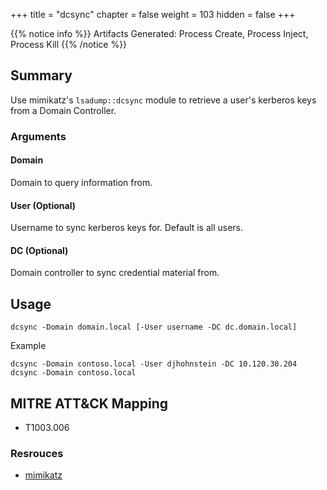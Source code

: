 +++
title = "dcsync"
chapter = false
weight = 103
hidden = false
+++

{{% notice info %}}
Artifacts Generated: Process Create, Process Inject, Process Kill
{{% /notice %}}

## Summary
Use mimikatz's `lsadump::dcsync` module to retrieve a user's kerberos keys from a Domain Controller.

### Arguments
#### Domain
Domain to query information from.

#### User (Optional)
Username to sync kerberos keys for. Default is all users.

#### DC (Optional)
Domain controller to sync credential material from.

## Usage
```
dcsync -Domain domain.local [-User username -DC dc.domain.local]
```

Example
```
dcsync -Domain contoso.local -User djhohnstein -DC 10.120.30.204
dcsync -Domain contoso.local
```


## MITRE ATT&CK Mapping

- T1003.006

### Resrouces
- [mimikatz](https://github.com/gentilkiwi/mimikatz)
